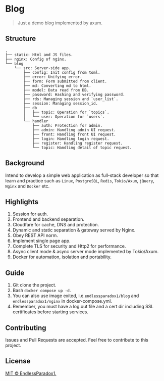 # Blog

> Just a demo blog implemented by axum.

## Structure

```
.
├── static: Html and JS files.
├── nginx: Config of nginx.
└── blog 
    └── src: Server-side app.
        ├── config: Init config from toml.
        ├── error: Unifying error.
        ├── form: Form submitted from client.
        ├── md: Converting md to html.
        ├── model: Data read from DB.
        ├── password: Hashing and verifying password.
        ├── rds: Managing session and `user_list`.
        ├── session: Managing session_id.
        ├── db
        │   ├── topic: Operation for `topics`.
        │   └── user: Operation for `users`.
        └── handler
            ├── auth: Protection for admin.
            ├── admin: Handling admin UI request.
            ├── front: Handling front UI request.
            ├── login: Handling login request.
            ├── register: Handling register request.
            └── topic: Handling detail of topic request.
```

## Background

Intend to develop a simple web application as full-stack developer so that learn and practice such as `Linux`, `PostgreSQL`, `Redis`, `Tokio/Axum`, `jQuery`, `Nginx` and `Docker` etc.

## Highlights

1. Session for auth.
2. Frontend and backend separation.
3. Cloudfare for cache, DNS and protection.
4. Dynamic and static separation & gateway served by Nginx.
5. Obey REST API norm.
6. Implement single page app.
7. Complete TLS for security and Http2 for performance.
8. Async client mode & async server mode implemented by Tokio/Axum.
9. Docker for automation, isolation and portability.

## Guide

1. Git clone the project.
2. Bash `docker compose up -d`.
3. You can also use image exited, i.e.`endlessparadox1/blog` and `endlessparadox1/nginx` in docker-compose.yml.
4. Remember, you must have a log.out file and a cert dir including SSL certificates before starting services.

## Contributing

Issues and Pull Requests are accepted. Feel free to contribute to this project.

## License

[MIT © EndlessParadox1.](./LICENSE)
